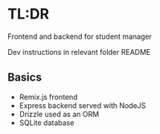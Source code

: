 # TL:DR

Frontend and backend for student manager

Dev instructions in relevant folder README


## Basics

- Remix.js frontend
- Express backend served with NodeJS
- Drizzle used as an ORM
- SQLite database

